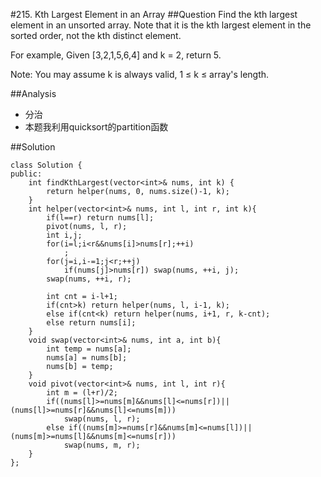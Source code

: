 #215. Kth Largest Element in an Array
##Question
Find the kth largest element in an unsorted array. Note that it is the kth largest element in the sorted order, not the kth distinct element.

For example,
Given [3,2,1,5,6,4] and k = 2, return 5.

Note: 
You may assume k is always valid, 1 ≤ k ≤ array's length.

##Analysis
* 分治
* 本题我利用quicksort的partition函数

##Solution
```
class Solution {
public:
    int findKthLargest(vector<int>& nums, int k) {
        return helper(nums, 0, nums.size()-1, k);
    }
    int helper(vector<int>& nums, int l, int r, int k){
        if(l==r) return nums[l];
        pivot(nums, l, r);
        int i,j;
        for(i=l;i<r&&nums[i]>nums[r];++i)
            ;
        for(j=i,i-=1;j<r;++j)
            if(nums[j]>nums[r]) swap(nums, ++i, j);
        swap(nums, ++i, r);
        
        int cnt = i-l+1;
        if(cnt>k) return helper(nums, l, i-1, k);
        else if(cnt<k) return helper(nums, i+1, r, k-cnt);
        else return nums[i];
    }
    void swap(vector<int>& nums, int a, int b){
        int temp = nums[a];
        nums[a] = nums[b];
        nums[b] = temp;
    }
    void pivot(vector<int>& nums, int l, int r){
        int m = (l+r)/2;
        if((nums[l]>=nums[m]&&nums[l]<=nums[r])||(nums[l]>=nums[r]&&nums[l]<=nums[m]))
            swap(nums, l, r);
        else if((nums[m]>=nums[r]&&nums[m]<=nums[l])||(nums[m]>=nums[l]&&nums[m]<=nums[r]))
            swap(nums, m, r);
    }
};
```